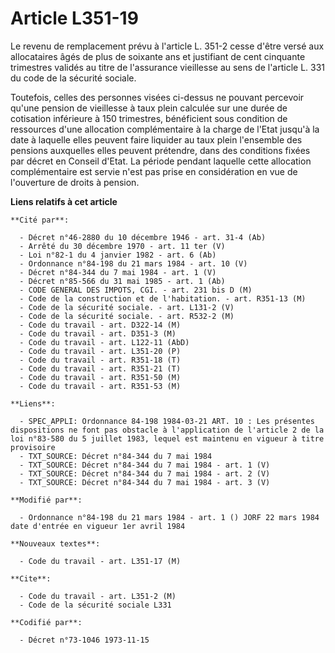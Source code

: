 # Article L351-19

Le revenu de remplacement prévu à l'article L. 351-2 cesse d'être versé aux allocataires âgés de plus de soixante ans et
justifiant de cent cinquante trimestres validés au titre de l'assurance vieillesse au sens de l'article L. 331 du code de la
sécurité sociale.

Toutefois, celles des personnes visées ci-dessus ne pouvant percevoir qu'une pension de vieillesse à taux plein calculée sur
une durée de cotisation inférieure à 150 trimestres, bénéficient sous condition de ressources d'une allocation complémentaire
à la charge de l'Etat jusqu'à la date à laquelle elles peuvent faire liquider au taux plein l'ensemble des pensions
auxquelles elles peuvent prétendre, dans des conditions fixées par décret en Conseil d'Etat. La période pendant laquelle
cette allocation complémentaire est servie n'est pas prise en considération en vue de l'ouverture de droits à pension.

**Liens relatifs à cet article**

	**Cité par**:

	  - Décret n°46-2880 du 10 décembre 1946 - art. 31-4 (Ab)
	  - Arrêté du 30 décembre 1970 - art. 11 ter (V)
	  - Loi n°82-1 du 4 janvier 1982 - art. 6 (Ab)
	  - Ordonnance n°84-198 du 21 mars 1984 - art. 10 (V)
	  - Décret n°84-344 du 7 mai 1984 - art. 1 (V)
	  - Décret n°85-566 du 31 mai 1985 - art. 1 (Ab)
	  - CODE GENERAL DES IMPOTS, CGI. - art. 231 bis D (M)
	  - Code de la construction et de l'habitation. - art. R351-13 (M)
	  - Code de la sécurité sociale. - art. L131-2 (V)
	  - Code de la sécurité sociale. - art. R532-2 (M)
	  - Code du travail - art. D322-14 (M)
	  - Code du travail - art. D351-3 (M)
	  - Code du travail - art. L122-11 (AbD)
	  - Code du travail - art. L351-20 (P)
	  - Code du travail - art. R351-18 (T)
	  - Code du travail - art. R351-21 (T)
	  - Code du travail - art. R351-50 (M)
	  - Code du travail - art. R351-53 (M)

	**Liens**:

	  - SPEC_APPLI: Ordonnance 84-198 1984-03-21 ART. 10 : Les présentes dispositions ne font pas obstacle à l'application de l'article 2 de la loi n°83-580 du 5 juillet 1983, lequel est maintenu en vigueur à titre provisoire
	  - TXT_SOURCE: Décret n°84-344 du 7 mai 1984
	  - TXT_SOURCE: Décret n°84-344 du 7 mai 1984 - art. 1 (V)
	  - TXT_SOURCE: Décret n°84-344 du 7 mai 1984 - art. 2 (V)
	  - TXT_SOURCE: Décret n°84-344 du 7 mai 1984 - art. 3 (V)

	**Modifié par**:

	  - Ordonnance n°84-198 du 21 mars 1984 - art. 1 () JORF 22 mars 1984 date d'entrée en vigueur 1er avril 1984

	**Nouveaux textes**:

	  - Code du travail - art. L351-17 (M)

	**Cite**:

	  - Code du travail - art. L351-2 (M)
	  - Code de la sécurité sociale L331

	**Codifié par**:

	  - Décret n°73-1046 1973-11-15

